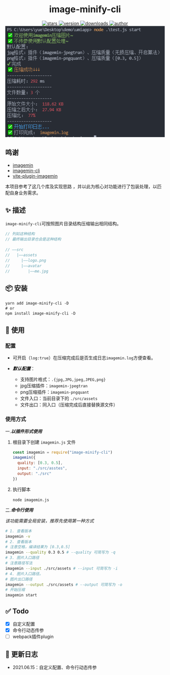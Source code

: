 <div align="center">
  <h1>image-minify-cli</h1>
  <P>
    <a href="https://github.com/JS-banana/image-minify-cli/stargazers" target="_black">
      <img src="https://img.shields.io/github/stars/JS-banana/image-minify-cl?color=%23ffca28&logo=github&style=flat-square" alt="stars" />
    </a>
    <a href="https://www.npmjs.com/package/image-minify-cli" target="_black">
      <img src="https://img.shields.io/npm/v/image-minify-cli.svg?style=flat" alt="version" />
    </a>
    <a href="https://www.npmjs.com/package/image-minify-cli" target="_black">
      <img src="https://img.shields.io/npm/dm/image-minify-cli" alt="downloads" />
    </a>
     <a href="https://github.com/JS-banana" target="_black">
      <img src="https://img.shields.io/badge/Github-JS--banana-brightgreen?&logo=github&style=flat-square" alt="author" />
    </a
  </p>
  <img src="imagemin.png" width="600"  alt="logo" />
</div>

<!-- # image-minify-cli -->

## 鸣谢

- [imagemin](https://github.com/imagemin/imagemin)
- [imagemin-cli](https://github.com/imagemin/imagemin-cli)
- [vite-plugin-imagemin](https://github.com/anncwb/vite-plugin-imagemin)

本项目参考了这几个库及实现思路 ，并以此为核心对功能进行了包装处理，以匹配自身业务需求。

## ✨ 描述

`image-minify-cli`可按照图片目录结构压缩输出相同结构。

```js
// 列如这种结构
// 最终输出目录也会是这种结构

// ——src
//   |——assets
//     |——logo.png
//     |——avatar
//        |——me.jpg
```

## 📦 安装

```shell
yarn add image-minify-cli -D
# or
npm install image-minify-cli -D
```

## 🚀 使用

### 配置

- 可开启（`log:true`）在压缩完成后是否生成日志`imagemin.log`方便查看。
- ***默认配置***：

  - 支持图片格式：`.{jpg,JPG,jpeg,JPEG,png}`
  - jpg压缩插件：`imagemin-jpegtran`
  - png压缩插件：`imagemin-pngquant`
  - 文件入口：当前目录下的 `./src/assets`
  - 文件出口：同入口（压缩完成后直接替换源文件）

### 使用方式

一.***以插件形式使用***

1. 根目录下创建 `imagemin.js` 文件

    ```js
    const imagemin = require("image-minify-cli")
    imagemin({ 
      quality: [0.3, 0.5], 
      input: "./src/asstes", 
      output: "./src" 
    })
    ```

2. 执行脚本

    `node imagemin.js`

二.***命令行使用***

*该功能需要全局安装，推荐先使用第一种方式*

```bash
# 1. 查看版本
imagemin -v
# 2. 查看版本
# 注意空格，编译结果为 [0.3,0.5] 
imagemin --quality 0.3 0.5 # --quality 可简写为 -q
# 3. 图片入口路径
# 注意路径写法
imagemin --input ./src/assets # --input 可简写为 -i
# 4. 图片入口路径。
# 图片出口路径
imagemin --output ./src/assets # --output 可简写为 -o
# 开始压缩
imagemin start
```

## ✅ Todo

- [x] 自定义配置
- [x] 命令行动态传参
- [ ] webpack插件plugin

## 👀 更新日志

- 2021.06.15：自定义配置、命令行动态传参

